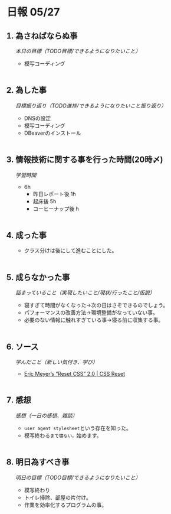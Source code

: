 # 日報 05/27


<ol>

## <li>為さねばならぬ事</li>

*本日の目標（TODO目標/できるようになりたいこと）*

  - 模写コーディング

<br>

## <li>為した事</li>

*目標振り返り（TODO進捗/できるようになりたいこと振り返り）*

  - DNSの設定
  - 模写コーディング
  - DBeaverのインストール

<br>


## <li>情報技術に関する事を行った時間(20時〆)</li>

*学習時間*

  - 6h
    - 昨日レポート後 1h
    - 起床後 5h
    - コーヒーナップ後 h

<br>


## <li>成った事</li>

  - クラス分けは後にして進むことにした。

<br>


## <li>成らなかった事</li>

*詰まっていること（実現したいこと/現状/行ったこと/仮説）*

  - 寝すぎて時間がなくなった→次の日はさぞできるのでしょう。
  - パフォーマンスの改善方法→環境整備がなっていない事。
  - 必要のない情報に触れすぎている事→寝る前に収集する事。

<br>


## <li>ソース</li>

*学んだこと（新しい気付き、学び）*

  - [Eric Meyer’s “Reset CSS” 2.0 | CSS Reset](https://cssdeck.com/blog/scripts/eric-meyer-reset-css/)

<br>


## <li>感想</li>

*感想（一日の感想、雑談）*

  - `user agent stylesheet`という存在を知った。
  - 模写終わる`まで寝ない。`始めます。

<br>


## <li>明日為すべき事</li>

*明日の目標（TODO目標/できるようになりたいこと）*

  - 模写終わり
  - トイレ掃除、部屋の片付け。
  - 作業を効率化するプログラムの事。

<!-- end -->

<br>

</ol>


